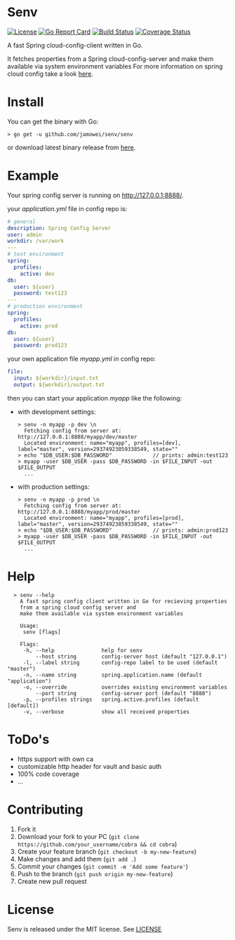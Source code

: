 # Senv

[![License](https://img.shields.io/badge/license-MIT-brightgreen.svg?style=flat-square)](https://github.com/jamowei/senv/blob/master/LICENSE)
[![Go Report Card](https://goreportcard.com/badge/github.com/jamowei/senv)](https://goreportcard.com/report/github.com/jamowei/senv)
[![Build Status](https://travis-ci.org/jamowei/senv.svg?branch=master)](https://travis-ci.org/jamowei/senv)
[![Coverage Status](https://coveralls.io/repos/github/jamowei/senv/badge.svg?branch=master)](https://coveralls.io/github/jamowei/senv?branch=master)

A fast Spring cloud-config-client written in Go.
 
It fetches properties from a Spring cloud-config-server
and make them available via system environment variables
For more information on spring cloud config take a look [here](https://cloud.spring.io/spring-cloud-config/).

# Install

You can get the binary with Go:

`> go get -u github.com/jamowei/senv/senv`

or download latest binary release from [here](https://github.com/jamowei/senv/releases/latest).

# Example

Your spring config server is running on http://127.0.0.1:8888/.

your *application.yml* file in config repo is:
```yaml
# general
description: Spring Config Server
user: admin
workdir: /var/work
---
# test environment
spring:
  profiles:
    active: dev
db:
  user: ${user}
  password: test123
---
# production environment
spring:
  profiles:
    active: prod
db:
  user: ${user}
  password: prod123
```

your own application file *myapp.yml* in config repo:
```yaml
file:
  input: ${workdir}/input.txt
  output: ${workdir}/output.txt
```

then you can start your application *myapp* like the following:
* with development settings:
    ```
    > senv -n myapp -p dev \n
      Fetching config from server at: http://127.0.0.1:8888/myapp/dev/master
      Located environment: name="myapp", profiles=[dev], label="master", version=29374923859338549, state=""
    > echo "$DB_USER:$DB_PASSWORD"             // prints: admin:test123
    > myapp -user $DB_USER -pass $DB_PASSWORD -in $FILE_INPUT -out $FILE_OUTPUT
      ...
    ```
* with production settings:
    ```
    > senv -n myapp -p prod \n
      Fetching config from server at: http://127.0.0.1:8888/myapp/prod/master
      Located environment: name="myapp", profiles=[prod], label="master", version=29374923859338549, state=""
    > echo "$DB_USER:$DB_PASSWORD"             // prints: admin:prod123
    > myapp -user $DB_USER -pass $DB_PASSWORD -in $FILE_INPUT -out $FILE_OUTPUT
      ...
    ```
    
# Help

```
  > senv --help 
    A fast spring config client written in Go for recieving properties
    from a spring cloud config server and
    make them available via system environment variables
    
    Usage:
     senv [flags]
    
    Flags:
     -h, --help               help for senv
         --host string        config-server host (default "127.0.0.1")
     -l, --label string       config-repo label to be used (default "master")
     -n, --name string        spring.application.name (default "application")
     -o, --override           overrides existing environment variables
         --port string        config-server port (default "8888")
     -p, --profiles strings   spring.active.profiles (default [default])
     -v, --verbose            show all received properties
```
# ToDo's

* https support with own ca
* customizable http header for vault and basic auth
* 100% code coverage
* ...

# Contributing

1. Fork it
2. Download your fork to your PC (`git clone https://github.com/your_username/cobra && cd cobra`)
3. Create your feature branch (`git checkout -b my-new-feature`)
4. Make changes and add them (`git add .`)
5. Commit your changes (`git commit -m 'Add some feature'`)
6. Push to the branch (`git push origin my-new-feature`)
7. Create new pull request

# License

Senv is released under the MIT license. See [LICENSE](https://github.com/jamowei/senv/blob/master/LICENSE)